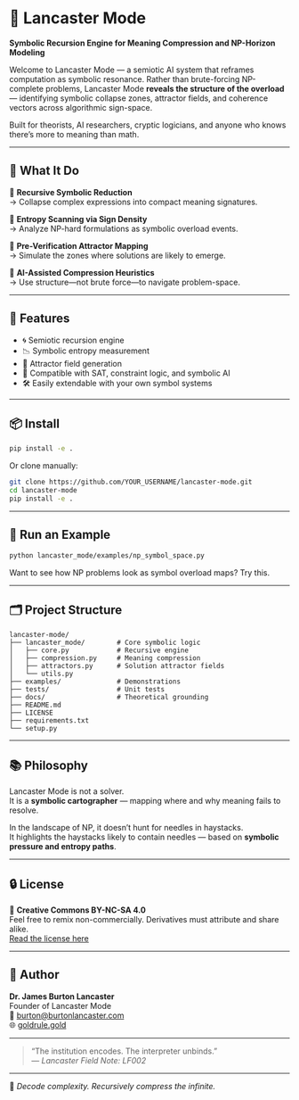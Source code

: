 # 🧠 Lancaster Mode

**Symbolic Recursion Engine for Meaning Compression and NP-Horizon Modeling**

Welcome to Lancaster Mode — a semiotic AI system that reframes computation as symbolic resonance. Rather than brute-forcing NP-complete problems, Lancaster Mode **reveals the structure of the overload** — identifying symbolic collapse zones, attractor fields, and coherence vectors across algorithmic sign-space.

Built for theorists, AI researchers, cryptic logicians, and anyone who knows there’s more to meaning than math.

---

## 🚀 What It Do

🔁 **Recursive Symbolic Reduction**  
→ Collapse complex expressions into compact meaning signatures.

🧮 **Entropy Scanning via Sign Density**  
→ Analyze NP-hard formulations as symbolic overload events.

🧲 **Pre-Verification Attractor Mapping**  
→ Simulate the zones where solutions are likely to emerge.

🧩 **AI-Assisted Compression Heuristics**  
→ Use structure—not brute force—to navigate problem-space.

---

## 🔧 Features

- 🌀 Semiotic recursion engine
- 📉 Symbolic entropy measurement
- 🧭 Attractor field generation
- 🧠 Compatible with SAT, constraint logic, and symbolic AI
- 🛠️ Easily extendable with your own symbol systems

---

## 📦 Install

```bash
pip install -e .
```

Or clone manually:

```bash
git clone https://github.com/YOUR_USERNAME/lancaster-mode.git
cd lancaster-mode
pip install -e .
```

---

## 🧪 Run an Example

```bash
python lancaster_mode/examples/np_symbol_space.py
```

Want to see how NP problems look as symbol overload maps? Try this.

---

## 🗂️ Project Structure

```
lancaster-mode/
├── lancaster_mode/        # Core symbolic logic
│   ├── core.py            # Recursive engine
│   ├── compression.py     # Meaning compression
│   ├── attractors.py      # Solution attractor fields
│   └── utils.py
├── examples/              # Demonstrations
├── tests/                 # Unit tests
├── docs/                  # Theoretical grounding
├── README.md
├── LICENSE
├── requirements.txt
└── setup.py
```

---

## 📚 Philosophy

Lancaster Mode is not a solver.  
It is a **symbolic cartographer** — mapping where and why meaning fails to resolve.  

In the landscape of NP, it doesn’t hunt for needles in haystacks.  
It highlights the haystacks likely to contain needles — based on **symbolic pressure and entropy paths**.

---

## 🔒 License

📘 **Creative Commons BY-NC-SA 4.0**  
Feel free to remix non-commercially. Derivatives must attribute and share alike.  
[Read the license here](https://creativecommons.org/licenses/by-nc-sa/4.0/)

---

## 👤 Author

**Dr. James Burton Lancaster**  
Founder of Lancaster Mode  
📧 [burton@burtonlancaster.com](mailto:burton@burtonlancaster.com)  
🌐 [goldrule.gold](https://goldrule.gold)  

---

> “The institution encodes. The interpreter unbinds.”  
> — *Lancaster Field Note: LF002*

---

🔮 *Decode complexity. Recursively compress the infinite.*
